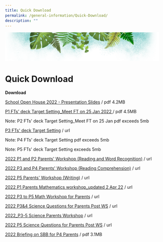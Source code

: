 ```yaml
---
title: Quick Download
permalink: /general-information/Quick-Download/
description: ""
---
```

![](/images/Banner.png)

# Quick Download


<b>Download</b>

[School Open House 2022 - Presentation Slides](/files/FGPS%20Open%20House%202022%20-%20Presentation%20Slides%202022-07-07.pdf) / pdf 4.2MB

[P1 FTs' deck Target Setting_Meet FT on 25 Jan 2022 ](/files/P1%20FTs%20Target%20Setting_Meet%20FT%20on%2025%20Jan%202022.pdf) / pdf 4.5MB

Note: P2 FTs' deck Target Setting\_Meet FT on 25 Jan pdf exceeds 5mb

[P3 FTs' deck Target Setting](/files/P3%20FTs'%20deck%20Target%20Setting.pdf) / url

Note: P4 FTs' deck Target Setting pdf exceeds 5mb

Note: P5 FTs' deck Target Setting exceeds 5mb

[2022 P1 and P2 Parents' Workshop (Reading and Word Recognition)](/files/2022%20P1%20and%20P2%20Parents'%20Workshop%20(Reading%20and%20Word%20Recognition).pdf) / url

[2022 P3 and P4 Parents' Workshop (Reading Comprehension)](/files/2022%20P3%20and%20P4%20Parents'%20Workshop%20(Reading%20Comprehension).pdf) / url

[2022 P5 Parents' Workshop (Writing)](/files/2022%20P5%20Parents'%20Workshop%20(Writing).pdf) / url

[2022 P1 Parents Mathematics workshop_updated 2 Apr 22](/files/2022%20P1%20Parents%20Mathematics%20workshop_updated%202%20Apr%2022.pdf) / url

[2022 P3 to P5 Math Workshop for Parents](/files/2022%20P3%20to%20P5%20Math%20Workshop%20for%20Parents.pdf) / url

[2022 P3&4 Science Questions for Parents Post WS](/files/2022%20P3&4%20Science%20Questions%20for%20Parents%20Post%20WS%20(upload).pdf) / url

[2022_P3-5 Science Parents Workshop](/files/2022_P3-5%20Science%20Parents%20Workshop.pdf) / url

[2022 P5 Science Questions for Parents Post WS](/files/2022%20P5%20Science%20Questions%20for%20Parents%20Post%20WS%20(upload).pdf) / url

[2022 Briefing on SBB for P4 Parents](/files/Briefing%20on%20SBB%20for%20P4%20Parents%202022.pdf) / pdf 3.1MB